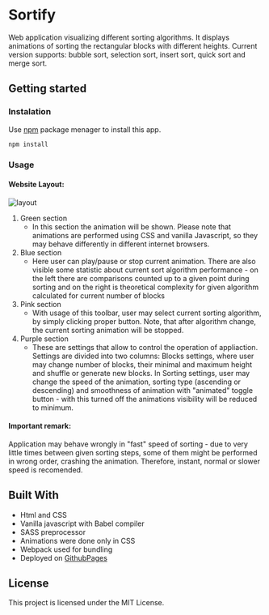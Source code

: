 # Sortify
Web application visualizing different sorting algorithms. It displays animations of sorting the rectangular blocks with different heights. Current version supports: bubble sort, selection sort, insert sort, quick sort and merge sort.
## Getting started
### Instalation
Use [npm](https://www.npmjs.com/) package menager to install this app.
```bash
npm install
```
### Usage
#### Website Layout:
![layout](https://i.ibb.co/MCQnfTY/sortify.png)
1. Green section
    - In this section the animation will be shown. Please note that animations are performed using CSS and vanilla Javascript, so they may behave differently in different internet browsers.
2. Blue section
    - Here user can play/pause or stop current animation. There are also visible some statistic about current sort algorithm performance - on the left there are comparisons counted up to a given point during sorting and on the right is theoretical complexity for given algorithm calculated for current number of blocks
3. Pink section
    - With usage of this toolbar, user may select current sorting algorithm, by simply clicking proper button. Note, that after algorithm change, the current sorting animation will be stopped. 
4. Purple section
    - These are settings that allow to control the operation of appliaction. Settings are divided into two columns: Blocks settings, where user may change number of blocks, their minimal and maximum height and shuffle or generate new blocks. In Sorting settings, user may change the speed of the animation, sorting type (ascending or descending) and smoothness of animation with "animated" toggle button - with this turned off the animations visibility will be reduced to minimum. 
#### Important remark:
Application may behave wrongly in "fast" speed of sorting - due to very little times between given sorting steps, some of them might be performed in wrong order, crashing the animation. 
Therefore, instant, normal or slower speed is recomended. 
## Built With
- Html and CSS
- Vanilla javascript with Babel compiler 
- SASS preprocessor
- Animations were done only in CSS
- Webpack used for bundling
- Deployed on [GithubPages](https://radziminski.github.io/sortify)

## License
This project is licensed under the MIT License.
